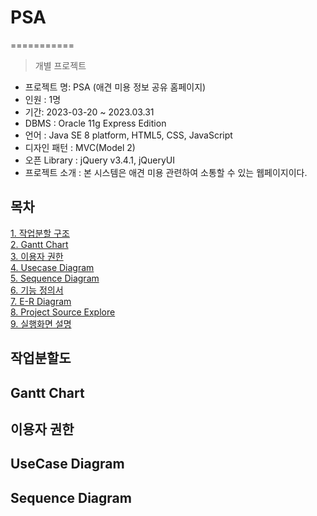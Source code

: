 # PSA
===========
> 개별 프로젝트

- 프로젝트 명: PSA (애견 미용 정보 공유 홈페이지)
- 인원 : 1명
- 기간: 2023-03-20 ~ 2023.03.31
- DBMS : Oracle 11g Express Edition
- 언어 : Java SE 8 platform, HTML5, CSS, JavaScript
- 디자인 패턴 : MVC(Model 2)
- 오픈 Library : jQuery v3.4.1, jQueryUI
- 프로젝트 소개 : 본 시스템은 애견 미용 관련하여 소통할 수 있는 웹페이지이다.<br>


## 목차
[1. 작업분할 구조](https://github.com/kdkk2000/Project/blob/main/README.md#%EC%9E%91%EC%97%85%EB%B6%84%ED%95%A0%EB%8F%84)<br>
[2. Gantt Chart](https://github.com/kdkk2000/Project/blob/main/README.md#gantt-chart)<br>
[3. 이용자 권한](https://github.com/kdkk2000/Project/blob/main/README.md#%EC%9D%B4%EC%9A%A9%EC%9E%90-%EA%B6%8C%ED%95%9C)<br>
[4. Usecase Diagram](https://github.com/kdkk2000/Project/blob/main/README.md#usecase-diagram)<br>
[5. Sequence Diagram](https://github.com/kdkk2000/Project/blob/main/README.md#sequence-diagram)<br>
[6. 기능 정의서]()<br>
[7. E-R Diagram]()<br>
[8. Project Source Explore]()<br>
[9. 실행화면 설명]()<br>

## 작업분할도


## Gantt Chart

## 이용자 권한

## UseCase Diagram

## Sequence Diagram
